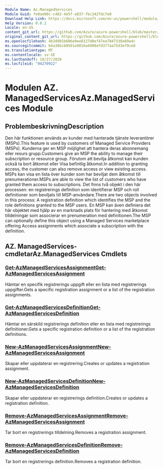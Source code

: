 ```yaml
---
Module Name: Az.ManagedServices
Module Guid: fe0ae00c-c482-4e5f-a837-fbc342fdc7e0
Download Help Link: https://docs.microsoft.com/en-us/powershell/module/az.managedservices
Help Version: 0.0.2
Locale: en-US
content_git_url: https://github.com/Azure/azure-powershell/blob/master/src/ManagedServices/ManagedServices/help/Az.ManagedServices.md
original_content_git_url: https://github.com/Azure/azure-powershell/blob/master/src/ManagedServices/ManagedServices/help/Az.ManagedServices.md
ms.openlocfilehash: 4b3d901b606e9ee8127d0ef47ea7847338a69a4c
ms.sourcegitcommit: b4a38bcb0501a9016a4998efd377aa75d3ef9ce8
ms.translationtype: MT
ms.contentlocale: sv-SE
ms.lasthandoff: 10/27/2020
ms.locfileid: "94270922"
---
```

# <span data-ttu-id="247a4-101">Modulen AZ. ManagedServices</span><span class="sxs-lookup"><span data-stu-id="247a4-101">Az.ManagedServices Module</span></span>
## <span data-ttu-id="247a4-102">Problembeskrivning</span><span class="sxs-lookup"><span data-stu-id="247a4-102">Description</span></span>
<span data-ttu-id="247a4-103">Den här funktionen används av kunder med hanterade tjänste leverantörer (MSPs).</span><span class="sxs-lookup"><span data-stu-id="247a4-103">This feature is used by customers of Managed Service Providers (MSPs).</span></span> <span data-ttu-id="247a4-104">Kunderna ger en MSP möjlighet att hantera deras abonnemang eller resurs grupp.</span><span class="sxs-lookup"><span data-stu-id="247a4-104">Customers give an MSP the ability to manage their subscription or resource group.</span></span> <span data-ttu-id="247a4-105">Förutom att bevilja åtkomst kan kunden också ta bort åtkomst eller Visa befintlig åtkomst.</span><span class="sxs-lookup"><span data-stu-id="247a4-105">In addition to granting access, the customer can also remove access or view existing access.</span></span> <span data-ttu-id="247a4-106">MSPs kan visa en lista över kunder som har beviljat dem åtkomst till prenumerationer.</span><span class="sxs-lookup"><span data-stu-id="247a4-106">MSPs are able to view the list of customers who have granted them access to subscriptions.</span></span> <span data-ttu-id="247a4-107">Det finns två objekt i den här processen: en registrerings definition som identifierar MSP och roll definitioner som beviljats till MSP-användare.</span><span class="sxs-lookup"><span data-stu-id="247a4-107">There are two objects involved in this process: A registration definition which identifies the MSP and the role definitions granted to the MSP users.</span></span> <span data-ttu-id="247a4-108">En MSP kan även definiera det här objektet med hjälp av en marknads plats för hantering med åtkomst tilldelningar som associerar en prenumeration med definitionen.</span><span class="sxs-lookup"><span data-stu-id="247a4-108">The MSP can optionally define this object using a Managed Services marketplace offering Access assignments which associate a subscription with the definition.</span></span>

## <span data-ttu-id="247a4-109">AZ. ManagedServices-cmdletar</span><span class="sxs-lookup"><span data-stu-id="247a4-109">Az.ManagedServices Cmdlets</span></span>
### [<span data-ttu-id="247a4-110">Get-AzManagedServicesAssignment</span><span class="sxs-lookup"><span data-stu-id="247a4-110">Get-AzManagedServicesAssignment</span></span>](Get-AzManagedServicesAssignment.md)
<span data-ttu-id="247a4-111">Hämtar en specifik registrerings uppgift eller en lista med registrerings uppgifter.</span><span class="sxs-lookup"><span data-stu-id="247a4-111">Gets a specific registration assignment or a list of the registration assignments.</span></span>

### [<span data-ttu-id="247a4-112">Get-AzManagedServicesDefinition</span><span class="sxs-lookup"><span data-stu-id="247a4-112">Get-AzManagedServicesDefinition</span></span>](Get-AzManagedServicesDefinition.md)
<span data-ttu-id="247a4-113">Hämtar en särskild registrerings definition eller en lista med registrerings definitioner.</span><span class="sxs-lookup"><span data-stu-id="247a4-113">Gets a specific registration definition or a list of the registration definitions.</span></span>

### [<span data-ttu-id="247a4-114">New-AzManagedServicesAssignment</span><span class="sxs-lookup"><span data-stu-id="247a4-114">New-AzManagedServicesAssignment</span></span>](New-AzManagedServicesAssignment.md)
<span data-ttu-id="247a4-115">Skapar eller uppdaterar en registrering.</span><span class="sxs-lookup"><span data-stu-id="247a4-115">Creates or updates a registration assignment.</span></span>

### [<span data-ttu-id="247a4-116">New-AzManagedServicesDefinition</span><span class="sxs-lookup"><span data-stu-id="247a4-116">New-AzManagedServicesDefinition</span></span>](New-AzManagedServicesDefinition.md)
<span data-ttu-id="247a4-117">Skapar eller uppdaterar en registrerings definition.</span><span class="sxs-lookup"><span data-stu-id="247a4-117">Creates or updates a registration definition.</span></span>

### [<span data-ttu-id="247a4-118">Remove-AzManagedServicesAssignment</span><span class="sxs-lookup"><span data-stu-id="247a4-118">Remove-AzManagedServicesAssignment</span></span>](Remove-AzManagedServicesAssignment.md)
<span data-ttu-id="247a4-119">Tar bort en registrerings tilldelning.</span><span class="sxs-lookup"><span data-stu-id="247a4-119">Removes a registration assignment.</span></span>

### [<span data-ttu-id="247a4-120">Remove-AzManagedServicesDefinition</span><span class="sxs-lookup"><span data-stu-id="247a4-120">Remove-AzManagedServicesDefinition</span></span>](Remove-AzManagedServicesDefinition.md)
<span data-ttu-id="247a4-121">Tar bort en registrerings definition.</span><span class="sxs-lookup"><span data-stu-id="247a4-121">Removes a registration definition.</span></span>
